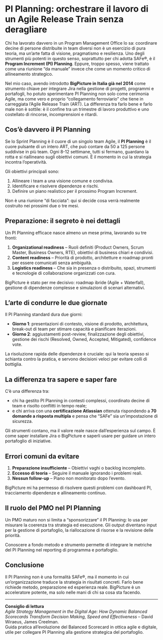 # PI Planning: orchestrare il lavoro di un Agile Release Train senza deragliare

Chi ha lavorato davvero in un Program Management Office lo sa: coordinare decine di persone distribuite in team diversi non è un esercizio di pura teoria, ma un’arte fatta di visione, pragmatismo e resilienza. Uno degli strumenti più potenti in questo senso, soprattutto per chi adotta SAFe®, è il **Program Increment (PI) Planning**. Eppure, troppo spesso, viene trattato come una riunione “da manuale” invece che come un momento critico di allineamento strategico.

Nel mio caso, avendo introdotto **BigPicture in Italia già nel 2014** come strumento chiave per integrare Jira nella gestione di progetti, programmi e portafogli, ho potuto sperimentare PI Planning non solo come cerimonia Agile, ma come vero e proprio “collegamento ferroviario” che tiene in carreggiata l’Agile Release Train (ART). La differenza tra farlo bene e farlo male non è sottile: è il confine tra un trimestre di lavoro produttivo e uno costellato di rincorse, incomprensioni e ritardi.

## Cos’è davvero il PI Planning

Se lo Sprint Planning è il cuore di un singolo team Agile, il **PI Planning** è il cuore pulsante di un intero ART, che può contare da 50 a 125 persone suddivise in più team. Ogni 8-12 settimane, tutti si fermano, guardano la rotta e si riallineano sugli obiettivi comuni. È il momento in cui la strategia incontra l’operatività.

Gli obiettivi principali sono:

1. Allineare i team a una visione comune e condivisa.
2. Identificare e risolvere dipendenze e rischi.
3. Definire un piano realistico per il prossimo Program Increment.

Non è una riunione “di facciata”: qui si decide cosa verrà realmente costruito nei prossimi due o tre mesi.

## Preparazione: il segreto è nei dettagli

Un PI Planning efficace nasce almeno un mese prima, lavorando su tre fronti:

1. **Organizational readiness** – Ruoli definiti (Product Owners, Scrum Master, Business Owners, RTE), obiettivi di business chiari e condivisi.
2. **Content readiness** – Priorità di prodotto, architetture e roadmap pronti per essere comunicati senza ambiguità.
3. **Logistics readiness** – Che sia in presenza o distribuito, spazi, strumenti e tecnologie di collaborazione organizzati con cura.

BigPicture è stato per me decisivo: roadmap ibride (Agile + Waterfall), gestione di dipendenze complesse e simulazioni di scenari alternativi.

## L’arte di condurre le due giornate

Il PI Planning standard dura due giorni:

- **Giorno 1**: presentazioni di contesto, visione di prodotto, architettura, break-out di team per stimare capacità e pianificare iterazioni.
- **Giorno 2**: aggiustamenti post-review, finalizzazione degli obiettivi, gestione dei rischi (Resolved, Owned, Accepted, Mitigated), confidence vote.

La risoluzione rapida delle dipendenze è cruciale: qui la teoria spesso si schianta contro la pratica, e servono decisioni veloci per evitare colli di bottiglia.

## La differenza tra sapere e saper fare

C’è una differenza tra:

- chi ha gestito PI Planning in contesti complessi, coordinato decine di team e risolto conflitti in tempo reale;
- e chi arriva con una **certificazione Atlassian** ottenuta rispondendo a **70 domande a risposta multipla** e pensa che “SAFe” sia un’impostazione di sicurezza.

Gli strumenti contano, ma il valore reale nasce dall’esperienza sul campo. È come saper installare Jira o BigPicture e saperli usare per guidare un intero portafoglio di iniziative.

## Errori comuni da evitare

1. **Preparazione insufficiente** – Obiettivi vaghi o backlog incompleto.
2. **Eccesso di teoria** – Seguire il manuale ignorando i problemi reali.
3. **Nessun follow-up** – Piano non monitorato dopo l’evento.

BigPicture mi ha permesso di risolvere questi problemi con dashboard PI, tracciamento dipendenze e allineamento continuo.

## Il ruolo del PMO nel PI Planning

Un PMO maturo non si limita a “sponsorizzare” il PI Planning: lo usa per misurare la coerenza tra strategia ed esecuzione. Gli output diventano input per la gestione di portafoglio, la riallocazione di risorse e la revisione delle priorità.

Conoscere a fondo metodo e strumento permette di integrare le metriche del PI Planning nel reporting di programma e portafoglio.

## Conclusione

Il PI Planning non è una formalità SAFe®, ma il momento in cui un’organizzazione traduce la strategia in risultati concreti. Farlo bene richiede metodo, preparazione ed esperienza reale. BigPicture è un acceleratore potente, ma solo nelle mani di chi sa cosa sta facendo.

---

**Consiglio di lettura**  
*Agile Strategy Management in the Digital Age: How Dynamic Balanced Scorecards Transform Decision Making, Speed and Effectiveness* – David Wiraeus, James Creelman.  
Guida pratica all’evoluzione del Balanced Scorecard in ottica agile e digitale, utile per collegare PI Planning alla gestione strategica del portafoglio.
